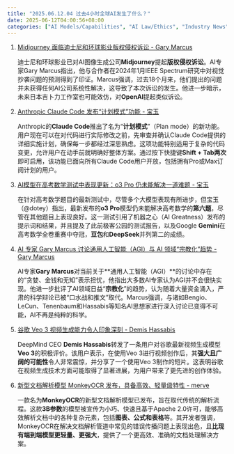 ```yaml
---
title: "2025.06.12.04 过去4小时全球AI发生了什么？"
date: 2025-06-12T04:00:56+08:00
categories: ["AI Models/Capabilities", "AI Law/Ethics", "Industry News"]
---
```


1.  [Midjourney 面临迪士尼和环球影业版权侵权诉讼 - Gary Marcus](https://x.com/GaryMarcus/status/1932843695830872440)

    迪士尼和环球影业已对AI图像生成公司**Midjourney**提起**版权侵权诉讼**。AI专家Gary Marcus指出，他与合作者在2024年1月IEEE Spectrum研究中对视觉抄袭问题的预测得到了印证。Marcus强调，过去18个月来，他们提出的问题并未获得任何AI公司系统性解决，这导致了本次诉讼的发生。他进一步暗示，未来日本吉卜力工作室也可能效仿，对**OpenAI**提起类似诉讼。

2.  [Anthropic Claude Code 发布“计划模式”功能 - 宝玉](https://x.com/dotey/status/1932863675083202884)

    Anthropic的**Claude Code**推出了名为“**计划模式**”（Plan mode）的新功能。用户现在可以在对代码进行实际修改之前，先审查并确认Claude Code提供的详细实施计划，确保每一步都经过深思熟虑。这项功能特别适用于复杂的代码变更，允许用户在动手前就明确好整体方案。通过按下快捷键**Shift + Tab两次**即可启用，该功能已面向所有Claude Code用户开放，包括拥有Pro或Max订阅计划的用户。

3.  [AI模型在高考数学测试中表现更新：o3 Pro 仍未能解决一道难题 - 宝玉](https://x.com/dotey/status/1932845182514262084)

    在针对高考数学题目的最新测试中，尽管多个大模型表现有所进步，但宝玉（@dotey）指出，最新发布的**o3 Pro**模型仍未能解决高考数学的**第六题**，尽管在其他题目上表现良好。这一测试引用了机器之心（AI Greatness）发布的提示词和结果，并且提及了此前极客公园的测试报告，以及Google **Gemini**在高考数学全卷重赛中夺冠，**豆包**和**DeepSeek**并列第二的成绩。

4.  [AI 专家 Gary Marcus 讨论通用人工智能（AGI）与 AI 领域“宗教化”趋势 - Gary Marcus](https://x.com/GaryMarcus/status/1932879699866444249)

    AI专家**Gary Marcus**对当前关于**通用人工智能（AGI）**的讨论中存在的“贪婪、金钱和无知”表示担忧，他指出大多数AI专家认为AGI并不会很快实现。他进一步批评了AI领域日益“**宗教化**”的趋势，认为随着大量资金涌入，严肃的科学辩论已被“口水战和推文”取代。Marcus强调，与诸如Bengio、LeCun、Tenenbaum和Hassabis等知名AI思想家进行深入讨论已变得不可能，AI不再是纯粹的科学。

5.  [谷歌 Veo 3 视频生成能力令人印象深刻 - Demis Hassabis](https://x.com/demishassabis/status/1932856733397102914)

    DeepMind CEO **Demis Hassabis**转发了一条用户对谷歌最新视频生成模型**Veo 3**的积极评价。该用户表示，在使用Veo 3进行视频创作后，其**强大且广阔的可能性**令人非常震惊，并分享了一个使用Veo 3制作的短片。这表明谷歌在视频生成技术方面可能取得了显著进展，为用户带来了更先进的创作体验。

6.  [新型文档解析模型 MonkeyOCR 发布，具备高效、轻量级特性 - merve](https://x.com/mervenoyann/status/1932830954722054345)

    一款名为**MonkeyOCR**的新型文档解析模型已发布，旨在取代传统的解析流程。这款**3B参数**的模型被宣传为小巧、快速且基于Apache 2.0许可，能够高效解析文档中的各种复杂元素，包括**图表、公式和表格**等。其开发者强调，MonkeyOCR在解决文档解析管道中常见的错误传播问题上表现出色，且**比现有端到端模型更轻量、更强大**，提供了一个更高效、准确的文档处理解决方案。